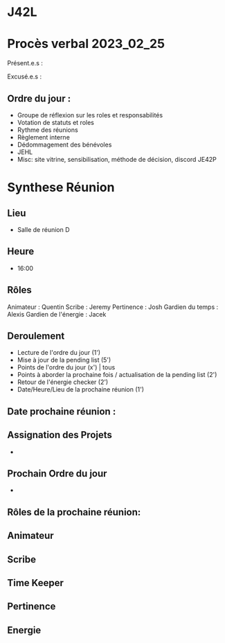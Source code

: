 
# J42L

# Procès verbal 2023_02_25


Présent.e.s :


Excusé.e.s : 


## Ordre du jour :

- Groupe de réflexion sur les roles et responsabilités
- Votation de statuts et roles
- Rythme des réunions
- Règlement interne
- Dédommagement des bénévoles
- JEHL
- Misc: site vitrine, sensibilisation, méthode de décision, discord JE42P

# Synthese Réunion

## Lieu

- Salle de réunion D

## Heure

- 16:00

## Rôles

Animateur : Quentin
Scribe : Jeremy
Pertinence : Josh
Gardien du temps : Alexis
Gardien de l'énergie : Jacek

## Deroulement
- Lecture de l'ordre du jour (1')
- Mise à jour de la pending list (5')
- Points de l'ordre du jour (x') | tous
- Points à aborder la prochaine fois / actualisation de la pending list (2')
- Retour de l'énergie checker (2')
- Date/Heure/Lieu de la prochaine réunion (1')


## Date prochaine réunion : 

## Assignation des Projets

-

## Prochain Ordre du jour

-

## Rôles de la prochaine réunion: 

Animateur
- 

Scribe
-

Time Keeper
-

Pertinence
-

Energie
-

